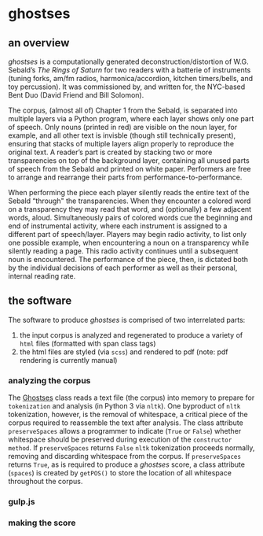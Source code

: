 # ghostses

## an overview

*ghostses* is a computationally generated deconstruction/distortion of W.G. Sebald’s *The Rings of Saturn* for two readers with a batterie of instruments (tuning forks, am/fm radios, harmonica/accordion, kitchen timers/bells, and toy percussion). It was commissioned by, and written for, the NYC-based Bent Duo (David Friend and Bill Solomon).

The corpus, (almost all of) Chapter 1 from the Sebald, is separated into multiple layers via a Python program, where each layer shows only one part of speech. Only nouns (printed in red) are visible on the noun layer, for example, and all other text is invisble (though still technically present), ensuring that stacks of multiple layers align properly to reproduce the original text. A reader’s part is created by stacking two or more transparencies on top of the background layer, containing all unused parts of speech from the Sebald and printed on white paper. Performers are free to arrange and rearrange their parts from performance-to-performance.

When performing the piece each player silently reads the entire text of the Sebald “through" the transparencies. When they encounter a colored word on a transparency they may read that word, and (optionally) a few adjacent words, aloud. Simultaneously pairs of colored words cue the beginning and end of instrumental activity, where each instrument is assigned to a different part of speech/layer. Players may begin radio activity, to list only one possible example, when encountering a noun on a transparency while silently reading a page. This radio activity continues until a subsequent noun is encountered. The performance of the piece, then, is dictated both by the individual decisions of each performer as well as their personal, internal reading rate.


## the software

The software to produce *ghostses* is comprised of two interrelated parts:

1. the input corpus is analyzed and regenerated to produce a variety of `html` files (formatted with span class tags)
2. the html files are styled (via `scss`) and rendered to pdf (note: pdf rendering is currently manual)


### analyzing the corpus

The [Ghostses](layer_generator/py/ghostses.py) class reads a text file (the corpus) into memory to prepare for `tokenization` and analysis (in Python 3 via `nltk`). One byproduct of `nltk` tokenization, however, is the removal of whitespace, a critical piece of the corpus required to reassemble the text after analysis. The class attribute `preserveSpaces` allows a programmer to indicate (`True` or `False`) whether whitespace should be preserved during execution of the `constructor method`. If `preserveSpaces` returns `False` `nltk` tokenization proceeds normally, removing and discarding whitespace from the corpus. If `preserveSpaces` returns `True`, as is required to produce a *ghostses* score, a class attribute (`spaces`) is created by `getPOS()` to store the location of all whitespace throughout the corpus.


### gulp.js


### making the score
